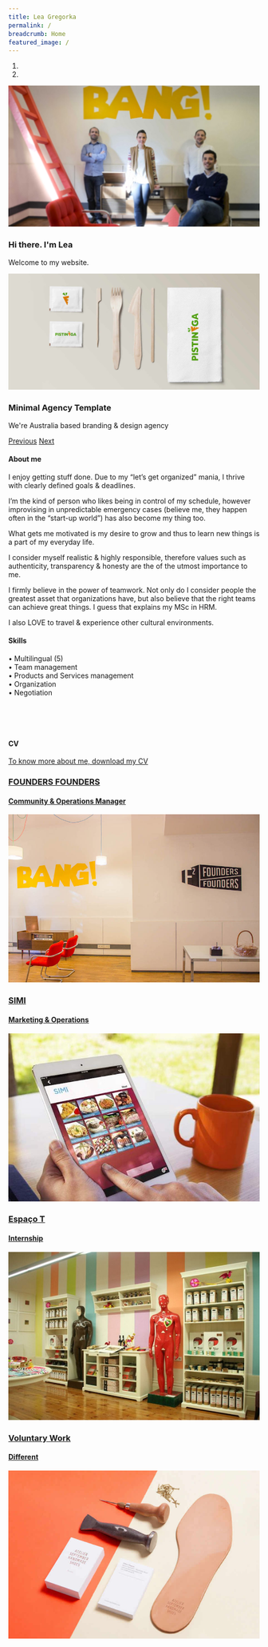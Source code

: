 ```yaml
---
title: Lea Gregorka
permalink: /
breadcrumb: Home
featured_image: /
---
```


<!-- Styles only applied in main page -->
<style>
.content-image {
  display: none;
}
.content {
  width: 100%;
  padding: 0;
}
.content-margin {
  padding: 0;
}
</style>
<!-- Styles only applied in main page -->

<!-- Slider Section -->
<section id="header-slider" class="section">
  <div id="myCarousel" class="carousel slide" data-ride="carousel"> 
    <!-- Indicators -->
    <ol class="carousel-indicators">
      <li data-target="#myCarousel" data-slide-to="0" class="active"></li>
      <li data-target="#myCarousel" data-slide-to="1"></li>
    </ol>
    <!-- Wrapper for slides -->
    <div class="carousel-inner" role="listbox">
      <div class="item active"> <img src="/assets/images/slider/slide1.jpeg" alt="Chania">
        <div class="carousel-caption">
          <h3>Hi there. I'm Lea</h3>
          <p>Welcome to my website.</p>
        </div>
      </div>
      <div class="item"> <img src="/assets/images/slider/slid2.jpg" alt="Chania">
        <div class="carousel-caption">
          <h3>Minimal Agency Template</h3>
          <p>We're Australia based branding & design agency</p>
        </div>
      </div>
    </div>
    <!-- Controls --> 
    <a class="left carousel-control" href="#myCarousel" role="button" data-slide="prev"> <span class="glyphicon glyphicon-chevron-left" aria-hidden="true"></span> <span class="sr-only">Previous</span></a> <a class="right carousel-control" href="#myCarousel" role="button" data-slide="next"> <span class="glyphicon glyphicon-chevron-right" aria-hidden="true"></span> <span class="sr-only">Next</span></a></div>
</section>
<!-- Slider Section --> 
<!-- Service Section -->
<section id="services" class="section services">
  <div class="container-fluid">
    <div class="row">
      <div class="col-md-8 col-sm-8">
        <div class="services-content">
          <h4>About me</h4>
          <p> </p>
          <p>I enjoy getting stuff done. Due to my “let’s get organized” mania, I thrive with clearly defined goals & deadlines.</p>
          <p>I’m the kind of person who likes being in control of my schedule, however improvising in unpredictable emergency cases (believe me, they happen often in the “start-up world”) has also become my thing too.</p>
          <p> What gets me motivated is my desire to grow and thus to learn new things is a part of my everyday life.</p>
          <p>I consider myself realistic & highly responsible, therefore values such as authenticity, transparency & honesty are the of the utmost importance to me.</p>
          <p>I firmly believe in the power of teamwork. Not only do I consider people the greatest asset that organizations have, but also believe that the right teams can achieve great things. I guess that explains my MSc in HRM.</p>
          <p>I also LOVE to travel & experience other cultural environments.</p>
        </div>
      </div>
      <div class="col-md-4 col-sm-4">
        <div class="services-content">
          <h4>Skills</h4>
          <p> </p>
          <p> • Multilingual (5)
          <br />• Team management
          <br />• Products and Services management
          <br />• Organization
          <br />• Negotiation</p>
          <br /> <br /><br />
          <h4>CV</h4>
          <p> </p>
            <p><a href="#">To know more about me, download my CV</a></p>
        </div>
      </div>
    </div>
  </div>
</section>
<!-- Service Section --> 

<!-- portfolio grid section -->
<section id="portfolio" class="section portfolio">
  <div class="container-fluid">
    <div class="row">
      <div class="col-sm-6 portfolio-item"> <a href="work-details.html" class="portfolio-link">
        <div class="caption">
          <div class="caption-content">
            <h3>FOUNDERS FOUNDERS</h3>
            <h4>Community & Operations Manager</h4>
          </div>
        </div>
        <img src="/assets/images/f2.jpg" class="img-responsive" alt=""> </a> </div>
      <div class="col-sm-6 portfolio-item"> <a href="work-details.html" class="portfolio-link">
        <div class="caption">
          <div class="caption-content">
            <h3>SIMI</h3>
            <h4>Marketing & Operations</h4>
          </div>
        </div>
        <img src="/assets/images/simi.jpg" class="img-responsive" alt=""> </a> </div>
      <div class="col-sm-6 portfolio-item"> <a href="work-details.html" class="portfolio-link">
        <div class="caption">
          <div class="caption-content">
            <h3>Espaço T</h3>
            <h4>Internship</h4>
          </div>
        </div>
        <img src="/assets/images/espacot.jpg" class="img-responsive" alt=""> </a> </div>
      <div class="col-sm-6 portfolio-item"> <a href="work-details.html" class="portfolio-link">
        <div class="caption">
          <div class="caption-content">
            <h3>Voluntary Work</h3>
            <h4>Different</h4>
          </div>
        </div>
        <img src="/assets/images/portfolio/work-4.jpg" class="img-responsive" alt=""> </a> </div>
    </div>
  </div>
</section>
<!-- portfolio grid section --> 
